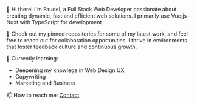 
👋 Hi there! I'm Faudel, a Full Stack Web Developer passionate about creating dynamic, fast and efficient web solutions. 
I primarily use Vue.js - Nuxt with TypeScript for development.

🔭 Check out my pinned repositories for some of my latest work, and feel free to reach out for collaboration opportunities. I thrive in environments that foster feedback culture and continuous growth.

🌱 Currently learning: 
  - Deepening my knowlege in Web Design UX
  - Copywriting
  - Marketing and Business

📫 How to reach me: [Contact](https://www.linkedin.com/in/faudel-hadroug/)
